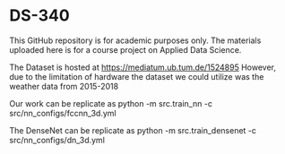 # DS-340

This GitHub repository is for academic purposes only. The materials uploaded here is for a course project on Applied Data Science.

The Dataset is hosted at https://mediatum.ub.tum.de/1524895 
However, due to the limitation of hardware the dataset we could utilize was the weather data from 2015-2018

Our work can be replicate as python -m src.train_nn -c src/nn_configs/fccnn_3d.yml

The DenseNet can be replicate as python -m src.train_densenet -c src/nn_configs/dn_3d.yml
